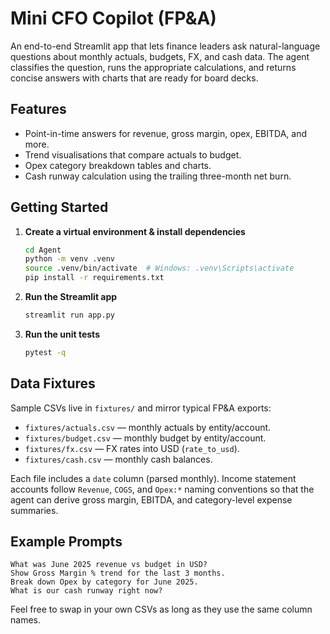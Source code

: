 # Mini CFO Copilot (FP&A)

An end-to-end Streamlit app that lets finance leaders ask natural-language questions about monthly actuals, budgets, FX, and cash data. The agent classifies the question, runs the appropriate calculations, and returns concise answers with charts that are ready for board decks.

## Features
- Point-in-time answers for revenue, gross margin, opex, EBITDA, and more.
- Trend visualisations that compare actuals to budget.
- Opex category breakdown tables and charts.
- Cash runway calculation using the trailing three-month net burn.

## Getting Started
1. **Create a virtual environment & install dependencies**
   ```bash
   cd Agent
   python -m venv .venv
   source .venv/bin/activate  # Windows: .venv\Scripts\activate
   pip install -r requirements.txt
   ```
2. **Run the Streamlit app**
   ```bash
   streamlit run app.py
   ```
3. **Run the unit tests**
   ```bash
   pytest -q
   ```

## Data Fixtures
Sample CSVs live in `fixtures/` and mirror typical FP&A exports:
- `fixtures/actuals.csv` — monthly actuals by entity/account.
- `fixtures/budget.csv` — monthly budget by entity/account.
- `fixtures/fx.csv` — FX rates into USD (`rate_to_usd`).
- `fixtures/cash.csv` — monthly cash balances.

Each file includes a `date` column (parsed monthly). Income statement accounts follow `Revenue`, `COGS`, and `Opex:*` naming conventions so that the agent can derive gross margin, EBITDA, and category-level expense summaries.

## Example Prompts
```
What was June 2025 revenue vs budget in USD?
Show Gross Margin % trend for the last 3 months.
Break down Opex by category for June 2025.
What is our cash runway right now?
```

Feel free to swap in your own CSVs as long as they use the same column names.
